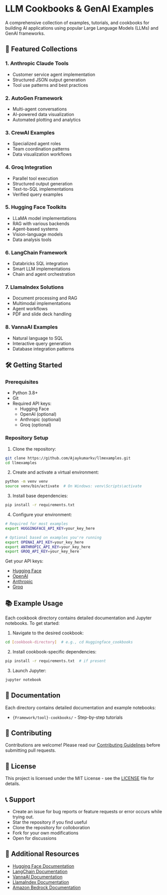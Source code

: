 # LLM Cookbooks & GenAI Examples

A comprehensive collection of examples, tutorials, and cookbooks for building AI applications using popular Large Language Models (LLMs) and GenAI frameworks.

## 🌟 Featured Collections

### 1. Anthropic Claude Tools
- Customer service agent implementation
- Structured JSON output generation
- Tool use patterns and best practices

### 2. AutoGen Framework
- Multi-agent conversations
- AI-powered data visualization
- Automated plotting and analytics

### 3. CrewAI Examples
- Specialized agent roles
- Team coordination patterns
- Data visualization workflows

### 4. Groq Integration
- Parallel tool execution
- Structured output generation
- Text-to-SQL implementations
- Verified query examples

### 5. Hugging Face Toolkits
- LLaMA model implementations
- RAG with various backends
- Agent-based systems
- Vision-language models
- Data analysis tools

### 6. LangChain Framework
- Databricks SQL integration
- Smart LLM implementations
- Chain and agent orchestration

### 7. LlamaIndex Solutions
- Document processing and RAG
- Multimodal implementations
- Agent workflows
- PDF and slide deck handling

### 8. VannaAI Examples
- Natural language to SQL
- Interactive query generation
- Database integration patterns

## 🛠 Getting Started

### Prerequisites
- Python 3.8+
- Git
- Required API keys:
  - Hugging Face
  - OpenAI (optional)
  - Anthropic (optional)
  - Groq (optional)

### Repository Setup

1. Clone the repository:
```bash
git clone https://github.com/Ajaykumarkv/llmexamples.git
cd llmexamples
```

2. Create and activate a virtual environment:
```bash
python -m venv venv
source venv/bin/activate  # On Windows: venv\Scripts\activate
```

3. Install base dependencies:
```bash
pip install -r requirements.txt
```

4. Configure your environment:
```bash
# Required for most examples
export HUGGINGFACE_API_KEY=your_key_here

# Optional based on examples you're running
export OPENAI_API_KEY=your_key_here
export ANTHROPIC_API_KEY=your_key_here
export GROQ_API_KEY=your_key_here
```

Get your API keys:
- [Hugging Face](https://huggingface.co/settings/tokens)
- [OpenAI](https://platform.openai.com/api-keys)
- [Anthropic](https://console.anthropic.com/account/keys)
- [Groq](https://console.groq.com/keys)

## 📚 Example Usage

Each cookbook directory contains detailed documentation and Jupyter notebooks. To get started:

1. Navigate to the desired cookbook:
```bash
cd [cookbook-directory]  # e.g., cd Huggingface_cookbooks
```

2. Install cookbook-specific dependencies:
```bash
pip install -r requirements.txt  # if present
```

3. Launch Jupyter:
```bash
jupyter notebook
```

## 📖 Documentation
Each directory contains detailed documentation and example notebooks:

- `{Framework/tool}-cookbooks/` - Step-by-step tutorials


## 🤝 Contributing
Contributions are welcome! Please read our [Contributing Guidelines](CONTRIBUTING.md) before submitting pull requests.

## 📄 License
This project is licensed under the MIT License - see the [LICENSE](LICENSE) file for details.

## 📞 Support
- Create an issue for bug reports or feature requests or error occurs while trying out.
- Star the repository if you find useful
- Clone the repository for colloboration
- Fork for your own modifications
- Open for discussions

## 🔗 Additional Resources
- [Hugging Face Documentation](https://huggingface.co/docs)
- [LangChain Documentation](https://python.langchain.com/docs)
- [VannaAI Documentation](https://vanna.ai/docs)
- [LlamaIndex Documentation](https://docs.llamaindex.ai)
- [Amazon Bedrock Documentation](https://docs.aws.amazon.com/bedrock/)
